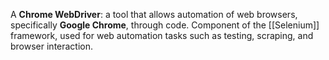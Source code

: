 A **Chrome WebDriver**: a tool that allows automation of web browsers, specifically **Google Chrome**, through code. 
Component of the [[Selenium]] framework, used for web automation tasks such as testing, scraping, and browser interaction.